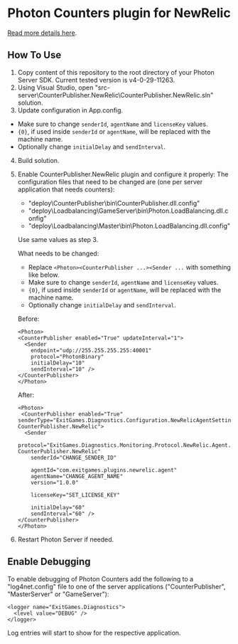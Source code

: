 # Photon Counters plugin for NewRelic

[Read more details here](https://doc.photonengine.com/en-us/server/current/performance/photon-counters#_usage_newrelic).

## How To Use

1. Copy content of this repository to the root directory of your Photon Server SDK. Current tested version is v4-0-29-11263.
2. Using Visual Studio, open "src-server\CounterPublisher.NewRelic\CounterPublisher.NewRelic.sln" solution.
3. Update configuration in App.config.

  - Make sure to change `senderId`, `agentName` and `licenseKey` values.
  - `{0}`, if used inside `senderId` or `agentName`, will be replaced with the machine name.
  - Optionally change `initialDelay` and `sendInterval`.
4. Build solution.
5. Enable CounterPublisher.NewRelic plugin and configure it properly:
   The configuration files that need to be changed are (one per server application that needs counters):
 
      - "deploy\CounterPublisher\bin\CounterPublisher.dll.config"
      - "deploy\Loadbalancing\GameServer\bin\Photon.LoadBalancing.dll.config"
      - "deploy\Loadbalancing\Master\bin\Photon.LoadBalancing.dll.config"

   Use same values as step 3.

   What needs to be changed:

      - Replace `<Photon><CounterPublisher ...><Sender ...` with something like below.
      - Make sure to change `senderId`, `agentName` and `licenseKey` values.
      - `{0}`, if used inside `senderId` or `agentName`, will be replaced with the machine name.
      - Optionally change `initialDelay` and `sendInterval`.

   Before:

      ```
      <Photon>
      <CounterPublisher enabled="True" updateInterval="1">
        <Sender
          endpoint="udp://255.255.255.255:40001"
          protocol="PhotonBinary"
          initialDelay="10"
          sendInterval="10" />
      </CounterPublisher>
      </Photon>
      ```

   After:

      ```
      <Photon>
       <CounterPublisher enabled="True" senderType="ExitGames.Diagnostics.Configuration.NewRelicAgentSettings, CounterPublisher.NewRelic">
        <Sender
          protocol="ExitGames.Diagnostics.Monitoring.Protocol.NewRelic.Agent.NewRelicWriter, CounterPublisher.NewRelic"
          senderId="CHANGE_SENDER_ID"

          agentId="com.exitgames.plugins.newrelic.agent"
          agentName="CHANGE_AGENT_NAME"
          version="1.0.0"

          licenseKey="SET_LICENSE_KEY" 

          initialDelay="60"
          sendInterval="60" />
      </CounterPublisher>
     </Photon>
     ```

6. Restart Photon Server if needed.

## Enable Debugging

To enable debugging of Photon Counters add the following to a "log4net.config" file to one of the server applications ("CounterPublisher", "MasterServer" or "GameServer"):

```
<logger name="ExitGames.Diagnostics">
  <level value="DEBUG" />    
</logger>
```

Log entries will start to show for the respective application.
